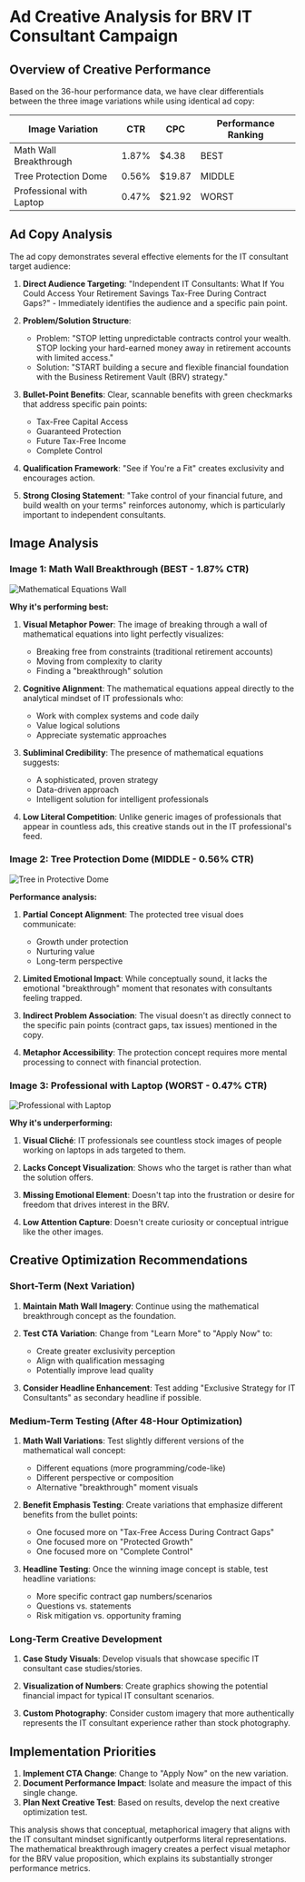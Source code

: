 # Ad Creative Analysis for BRV IT Consultant Campaign

## Overview of Creative Performance
Based on the 36-hour performance data, we have clear differentials between the three image variations while using identical ad copy:

| Image Variation | CTR | CPC | Performance Ranking |
|-----------------|-----|-----|---------------------|
| Math Wall Breakthrough | 1.87% | $4.38 | BEST |
| Tree Protection Dome | 0.56% | $19.87 | MIDDLE |
| Professional with Laptop | 0.47% | $21.92 | WORST |

## Ad Copy Analysis
The ad copy demonstrates several effective elements for the IT consultant target audience:

1. **Direct Audience Targeting**: "Independent IT Consultants: What If You Could Access Your Retirement Savings Tax-Free During Contract Gaps?" - Immediately identifies the audience and a specific pain point.

2. **Problem/Solution Structure**: 
   - Problem: "STOP letting unpredictable contracts control your wealth. STOP locking your hard-earned money away in retirement accounts with limited access."
   - Solution: "START building a secure and flexible financial foundation with the Business Retirement Vault (BRV) strategy."

3. **Bullet-Point Benefits**: Clear, scannable benefits with green checkmarks that address specific pain points:
   - Tax-Free Capital Access
   - Guaranteed Protection
   - Future Tax-Free Income
   - Complete Control

4. **Qualification Framework**: "See if You're a Fit" creates exclusivity and encourages action.

5. **Strong Closing Statement**: "Take control of your financial future, and build wealth on your terms" reinforces autonomy, which is particularly important to independent consultants.

## Image Analysis

### Image 1: Math Wall Breakthrough (BEST - 1.87% CTR)
![Mathematical Equations Wall](mathematical-wall-image-description.png)

**Why it's performing best:**
1. **Visual Metaphor Power**: The image of breaking through a wall of mathematical equations into light perfectly visualizes:
   - Breaking free from constraints (traditional retirement accounts)
   - Moving from complexity to clarity
   - Finding a "breakthrough" solution

2. **Cognitive Alignment**: The mathematical equations appeal directly to the analytical mindset of IT professionals who:
   - Work with complex systems and code daily
   - Value logical solutions
   - Appreciate systematic approaches

3. **Subliminal Credibility**: The presence of mathematical equations suggests:
   - A sophisticated, proven strategy
   - Data-driven approach
   - Intelligent solution for intelligent professionals

4. **Low Literal Competition**: Unlike generic images of professionals that appear in countless ads, this creative stands out in the IT professional's feed.

### Image 2: Tree Protection Dome (MIDDLE - 0.56% CTR)
![Tree in Protective Dome](tree-dome-image-description.png)

**Performance analysis:**
1. **Partial Concept Alignment**: The protected tree visual does communicate:
   - Growth under protection
   - Nurturing value
   - Long-term perspective

2. **Limited Emotional Impact**: While conceptually sound, it lacks the emotional "breakthrough" moment that resonates with consultants feeling trapped.

3. **Indirect Problem Association**: The visual doesn't as directly connect to the specific pain points (contract gaps, tax issues) mentioned in the copy.

4. **Metaphor Accessibility**: The protection concept requires more mental processing to connect with financial protection.

### Image 3: Professional with Laptop (WORST - 0.47% CTR)
![Professional with Laptop](professional-laptop-image-description.png)

**Why it's underperforming:**
1. **Visual Cliché**: IT professionals see countless stock images of people working on laptops in ads targeted to them.

2. **Lacks Concept Visualization**: Shows who the target is rather than what the solution offers.

3. **Missing Emotional Element**: Doesn't tap into the frustration or desire for freedom that drives interest in the BRV.

4. **Low Attention Capture**: Doesn't create curiosity or conceptual intrigue like the other images.

## Creative Optimization Recommendations

### Short-Term (Next Variation)
1. **Maintain Math Wall Imagery**: Continue using the mathematical breakthrough concept as the foundation.

2. **Test CTA Variation**: Change from "Learn More" to "Apply Now" to:
   - Create greater exclusivity perception
   - Align with qualification messaging
   - Potentially improve lead quality

3. **Consider Headline Enhancement**: Test adding "Exclusive Strategy for IT Consultants" as secondary headline if possible.

### Medium-Term Testing (After 48-Hour Optimization)
1. **Math Wall Variations**: Test slightly different versions of the mathematical wall concept:
   - Different equations (more programming/code-like)
   - Different perspective or composition
   - Alternative "breakthrough" moment visuals

2. **Benefit Emphasis Testing**: Create variations that emphasize different benefits from the bullet points:
   - One focused more on "Tax-Free Access During Contract Gaps"
   - One focused more on "Protected Growth"
   - One focused more on "Complete Control"

3. **Headline Testing**: Once the winning image concept is stable, test headline variations:
   - More specific contract gap numbers/scenarios
   - Questions vs. statements
   - Risk mitigation vs. opportunity framing

### Long-Term Creative Development
1. **Case Study Visuals**: Develop visuals that showcase specific IT consultant case studies/stories.

2. **Visualization of Numbers**: Create graphics showing the potential financial impact for typical IT consultant scenarios.

3. **Custom Photography**: Consider custom imagery that more authentically represents the IT consultant experience rather than stock photography.

## Implementation Priorities
1. **Implement CTA Change**: Change to "Apply Now" on the new variation.
2. **Document Performance Impact**: Isolate and measure the impact of this single change.
3. **Plan Next Creative Test**: Based on results, develop the next creative optimization test.

This analysis shows that conceptual, metaphorical imagery that aligns with the IT consultant mindset significantly outperforms literal representations. The mathematical breakthrough imagery creates a perfect visual metaphor for the BRV value proposition, which explains its substantially stronger performance metrics.